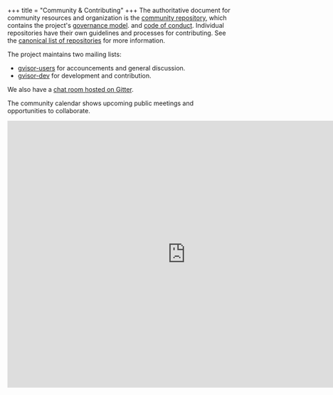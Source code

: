 +++
title = "Community & Contributing"
+++
The authoritative document for community resources and organization is the
[community repository][community], which contains the project's [governance
model][governance].  and [code of conduct][codeofconduct]. Individual
repositories have their own guidelines and processes for contributing. See the
[canonical list of repositories][repositories] for more information.

The project maintains two mailing lists:

* [gvisor-users][gvisor-users] for accouncements and general discussion.
* [gvisor-dev][gvisor-dev] for development and contribution.
 
We also have a [chat room hosted on Gitter][gitter-chat].

The community calendar shows upcoming public meetings and opportunities to
collaborate.

<iframe src="https://calendar.google.com/calendar/b/1/embed?showTitle=0&amp;height=600&amp;wkst=1&amp;bgcolor=%23FFFFFF&amp;src=bd6f4k210u3ukmlj9b8vl053fk%40group.calendar.google.com&amp;color=%23AB8B00&amp;ctz=America%2FLos_Angeles" style="border-width:0" width="800" height="600" frameborder="0" scrolling="no"></iframe>

[community]: https://gvisor.googlesource.com/community
[gitter-chat]: https://gitter.im/gvisor/community
[governance]: https://gvisor.googlesource.com/community/+/refs/heads/master/README.md
[gvisor-dev]: https://groups.google.com/forum/#!forum/gvisor-dev
[gvisor-users]: https://groups.google.com/forum/#!forum/gvisor-users
[codeofconduct]: https://gvisor.googlesource.com/community/+/refs/heads/master/CODE_OF_CONDUCT.md
[repositories]: https://gvisor.googlesource.com/?format=HTML
